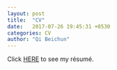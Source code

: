 ```yaml
---
layout: post
title:  "CV"
date:   2017-07-26 19:45:31 +0530
categories: CV
author: "Qi Beichun"
---
```


Click [HERE][here] to see my résumé.

[here]: http://qibeichun.github.io/CV
